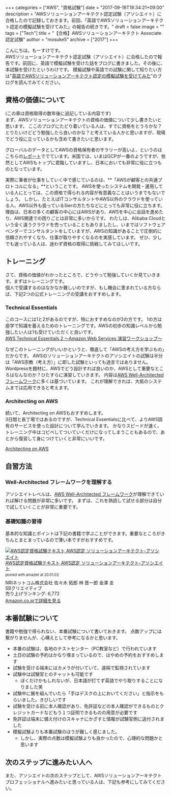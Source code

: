 +++
categories = ["AWS", "資格試験"]
date = "2017-09-18T19:34:21+09:00"
description = "AWSソリューションアーキテクト認定試験（アソシエイト）に合格したので記録しておきます。前回、「英語でAWSソリューションアーキテクト認定の模擬試験を受けてみた」の報告の続きです。"
draft = false
image = ""
tags = ["Tech"]
title = "【合格】AWSソリューションアーキテクト Associate認定試験"
author = "mosuke5"
archive = ["2017"]
+++

こんにちは。もーすけです。  
AWSソリューションアーキテクト認定試験（アソシエイト）に合格したので報告です。前回に、英語で模擬試験を受けた話をブログに書きました。その後に、本試験を受けたというわけです。
模擬試験や英語での試験に関して知りたい方は"[英語でAWSソリューションアーキテクト認定の模擬試験を受けてみた](https://blog.mosuke.tech/entry/2017/08/04/aws_certificate_practice_exam/)"のブログを読んでみてください。

<!--more-->

## 資格の価値について
(この章は資格取得の数年後に追記している内容です)  
まず、AWSソリューションアーキテクトの資格の価値について少し書きたいと思います。
ここのブログにたどり着いている人は、すでに資格をとうろかな？とりたいけどどう勉強したら良いのかな？と考えている人かと思いますが、現場でどう役に立っているかも含めて書きたいと思います。

グローバルのデータとしてAWSの資格保有者のサラリーが高いよ、というのはこちらの[レポート](https://www.globalknowledge.com/us-en/resources/resource-library/articles/top-paying-certifications/)ででています。米国では、いまはGCPが一番のようですが、依然としてAWSもトップに君臨していますし、日本においても非常に役に立つものとなっています。

実際に筆者が仕事をしていく中で感じているのは、**「AWSが顧客との共通プロトコルになる」**ということです。
AWSを使ったシステムを開発・運用している人にとっては、この資格で得られる内容が有意義なことはいうまでもないでしょう。
しかし、たとえばITコンサルタントやAWS以外のクラウドを使っている人、AWS以外も扱っているSierの方たちなどにとっても非常に役に立ちます。
理由は、日本の多くの顧客の中心にはAWSがあり、AWSを中心に会話を進めたり、AWS関連での困りごとは非常に多いからです。
わたしは、Alibaba Cloudという全く違うクラウドを売っていることもありましたし、いまではソフトウェアベンダーでコンサルタントをしていますが、AWSの知識があることで圧倒的に信頼されやすくなり、仕事が取りやすくなるのを実感しています。
ぜひ、少しでも迷っている人は、迷わず資格の取得に挑戦してみてほしいです。

## トレーニング
さて、資格の価値がわかったところで、どうやって勉強していくか見ていきます。まずはトレーニングです。  
個人で受講するのはなかなか難しいのですが、もし機会に恵まれている方ならば、下記2つの公式トレーニングの受講をおすすめします。

### Technical Essentials
このコースには1と2があるのですが、特におすすめなのが2の方です。
1の方は座学で知識を蓄えるためのトレーニングです。AWSの初歩の知識レベルから勉強したい人は1も受けていただくと良いです。  
<a href="https://www.trainocate.co.jp/reference/course_details.aspx?SearchKind=1&SearchText=aws&SearchDate=&CorpFlag=0&CorpNo=&code=AWC0027V&BeforeFlag=1" target="_blank">AWS Technical Essentials 2 ～Amazon Web Services 演習ワークショップ～</a>

なぜこのトレーニングがいいかというと、徹底して「AWSの考え方を学ぶもの」だからです。
AWSのソリューションアーキテクトのアソシエイトの試験は半分は「AWS宗教（考え方）」に即した試験といっても過言ではありません。
Wordpressを題材に、AWSでどう設計すれば良いのか、AWSとして重要なところはなんなのか？ひたすらに演習していきます。
内容は<a href="https://aws.amazon.com/jp/blogs/news/aws-well-architected-whitepaper/" target="_blank">AWS Well-Architected フレームワーク</a>に多くは基づいています。
これが理解できれば、大抵のシステムまでは応用できると考えます。

### Architecting on AWS
続いて、Architecting on AWSもおすすめします。  
3日間と長丁場ではあるのですが、Technical Essentialsに比べて、よりAWS固有のサービスを使った設計について学んでいきます。
かなりスピードが速く、トレーニング中はコピペしてついていくだけになってしまうこともあるので、あとから復習して身につけていくと非常にいいです。

<a href="https://www.trainocate.co.jp/reference/course_details.aspx?SearchKind=1&SearchText=aws&SearchDate=&CorpFlag=0&CorpNo=&code=AWC0006V&BeforeFlag=1" target="_blank">Architecting on AWS</a>

## 自習方法
### Well-Architected フレームワークを理解する
アソシエイトレベルは、<a href="https://aws.amazon.com/jp/blogs/news/aws-well-architected-whitepaper/" target="_blank">AWS Well-Architected フレームワーク</a>が理解できていれば解ける問題が非常に多いです。
まずは、これを熟読して試せる部分は自分で試していくことが非常に重要です。

### 基礎知識の習得
基本的な知識とポイントは下記の書籍で学ぶことができます。重要なところがきちんとまとまっているので薄い本ですがおすすめです。

<div class="amazlet-box" style="margin-bottom:0px;"><div class="amazlet-image" style="float:left;margin:0px 12px 1px 0px;"><a href="http://www.amazon.co.jp/exec/obidos/ASIN/479739739X" ="amazletlink" target="_blank"><img src="https://images-fe.ssl-images-amazon.com/images/I/51DY%2BM37OIL._SL160_.jpg" alt="AWS認定資格試験テキスト AWS認定 ソリューションアーキテクト-アソシエイト" style="border: none;" /></a></div><div class="amazlet-info" style="line-height:120%; margin-bottom: 10px"><div class="amazlet-" style="margin-bottom:10px;line-height:120%"><a href="http://www.amazon.co.jp/exec/obidos/ASIN/479739739X" ="amazletlink" target="_blank">AWS認定資格試験テキスト AWS認定 ソリューションアーキテクト-アソシエイト</a><div class="amazlet-powered-date" style="font-size:80%;margin-top:5px;line-height:120%">posted with amazlet at 20.01.03</div></div><div class="amazlet-detail">NRIネットコム株式会社 佐々木 拓郎 林 晋一郎 金澤 圭 <br />SBクリエイティブ <br />売り上げランキング: 6,772<br /></div><div class="amazlet-sub-info" style="float: left;"><div class="amazlet-link" style="margin-top: 5px"><a href="http://www.amazon.co.jp/exec/obidos/ASIN/479739739X" ="amazletlink" target="_blank">Amazon.co.jpで詳細を見る</a></div></div></div><div class="amazlet-footer" style="clear: left"></div></div>


## 本番試験について
書籍や勉強で得られない、本番試験について書いておきます。
点数アップには繋がりませんが、心構えとして参考になるかと思います。

- 本番の試験は、各地のテストセンター（PC教室など）で行われています
- 土日の試験の予約はかなり埋まっているので、はやめの予約をおすすめします
- 試験を受ける端末にはカメラが付いていて、遠隔で監視されています
- 試験中は試験官とのチャットも可能です
    - ぼくだけかもしれないが、日本語が打てず英語でやり取りすることになりました笑
- 試験中に腕を組んでいたら「手はデスクの上においてください」と指示をもらいました。きびしいです
- 試験を受ける前に本人確認があり、免許証などの本人確認ができるものとクレジットカードなどもう１つ証明できるものの用意が必要です
- 免許証は端末に備え付けのスキャナにかざすと情報が試験官側に送付されました
- 模擬試験よりも本番試験のほうが難しく感じました。
    - しかし、実際の点数は模擬試験よりも良かったので、心理的な問題かと思います

## 次のステップに進みたい人へ
また、アソシエイトの次のステップとして、AWSソリューションアーキテクト プロフェッショナルへ進みたいと思っている人は、下記も参考にしてみてください。

<div class="iframely-embed"><div class="iframely-responsive" style="height: 140px; padding-bottom: 0;"><a href="https://blog.mosuke.tech/entry/2018/11/08/aws-sa-pro/" data-iframely-url="//cdn.iframe.ly/7sHKb2q"></a></div></div><script async src="//cdn.iframe.ly/embed.js" charset="utf-8"></script>